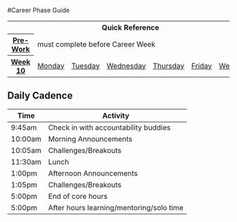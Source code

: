 #Career Phase Guide

<table>
  <tr>
    <th colspan="7">Quick Reference</th>
  </tr>

  <tr>
    <th><a href="./week-10.md/#pre-work">Pre-Work</a></th>
    <td colspan="6">must complete before Career Week</td>
  </tr>

  <tr>
    <th><a href="./week-10.md">Week 10</a></th>
    <td><a href="./week-10.md/#monday">Monday</a></a></td>
    <td><a href="./week-10.md/#tuesday">Tuesday</a></td>
    <td><a href="./week-10.md/#wednesday">Wednesday</a></td>
    <td><a href="./week-10.md/#thursday">Thursday</a></td>
    <td><a href="./week-10.md/#friday">Friday</a></td>
    <td><a href="./week-10.md/#weekend">Weekend</a></td>
  </tr>
</table>

## Daily Cadence

Time    | Activity
---     | ---
9:45am  | Check in with accountability buddies
10:00am  | Morning Announcements
10:05am  | Challenges/Breakouts
11:30am | Lunch
1:00pm  | Afternoon Announcements
1:05pm  | Challenges/Breakouts
5:00pm  | End of core hours
5:00pm  | After hours learning/mentoring/solo time
